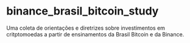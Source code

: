 # binance_brasil_bitcoin_study
Uma coleta de orientações e diretrizes sobre investimentos em critptomoedas a partir de ensinamentos da Brasil Bitcoin e da Binance.

